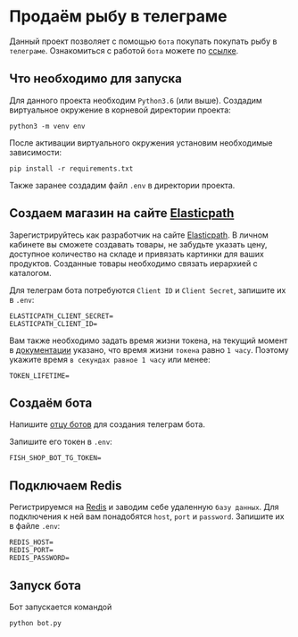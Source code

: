 # Продаём рыбу в телеграме
Данный проект позволяет с помощью `бота` покупать покупать рыбу в `телеграме`.
Ознакомиться с работой `бота` можете по [ссылке](https://t.me/norgius_speech_bot).

## Что необходимо для запуска
Для данного проекта необходим `Python3.6` (или выше).
Создадим виртуальное окружение в корневой директории проекта:
```
python3 -m venv env
```
После активации виртуального окружения установим необходимые зависимости:
```
pip install -r requirements.txt
```
Также заранее создадим файл `.env` в директории проекта.

## Создаем магазин на сайте [Elasticpath](https://www.elasticpath.com/)
Зарегистрируйтесь как разработчик на сайте [Elasticpath](https://www.elasticpath.com/). В личном кабинете вы сможете создавать товары, не забудьте указать цену, доступное количество на складе и привязать картинки для ваших продуктов. Созданные товары необходимо связать иерархией с каталогом.

Для телеграм бота потребуются `Client ID` и `Client Secret`, запишите их в `.env`:
```
ELASTICPATH_CLIENT_SECRET=
ELASTICPATH_CLIENT_ID=
```
Вам также необходимо задать время жизни токена, на текущий момент в [документации](https://documentation.elasticpath.com/commerce-cloud/docs/api/basics/authentication/index.html#:~:text=Authentication%20tokens%20are%20generated%20via%20the%20authentication%20endpoint%20and%20expire%20within%201%20hour.%20They%20need%20to%20be%20then%20regenerated.) указано, что время жизни `токена` равно `1 часу`. Поэтому укажите время `в секундах равное 1 часу` или менее:
```
TOKEN_LIFETIME=
```

## Создаём бота
Напишите [отцу ботов](https://telegram.me/BotFather) для создания телеграм бота.

Запишите его токен в `.env`:
```
FISH_SHOP_BOT_TG_TOKEN=
```

## Подключаем Redis
Регистрируемся на [Redis](https://redis.com/) и заводим себе удаленную `базу данных`. Для подключения к ней вам понадобятся `host`, `port` и `password`. Запишите их в файле `.env`:
```
REDIS_HOST=
REDIS_PORT=
REDIS_PASSWORD=
```

## Запуск бота
Бот запускается командой
```
python bot.py
```
